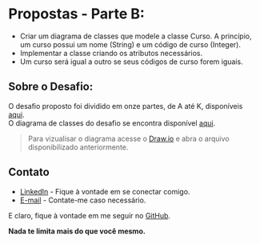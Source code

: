 # Propostas - Parte B:
- Criar um diagrama de classes que modele a classe Curso. A princípio, um curso possui um nome (String) e um código de curso (Integer).
- Implementar a classe criando os atributos necessários.
- Um curso será igual a outro se seus códigos de curso forem iguais.

## Sobre o Desafio:

O desafio proposto foi dividido em onze partes, de A até K, disponíveis [aqui][pdf_desafio].  
O diagrama de classes do desafio se encontra disponível [aqui][uml].
> Para vizualisar o diagrama acesse o [Draw.io][draw] e abra o arquivo disponibilizado anteriormente.

## Contato

* [LinkedIn][linkedin] - Fique à vontade em se conectar comigo.
* [E-mail][email] - Contate-me caso necessário.

E claro, fique à vontade em me seguir no [GitHub][github].

**Nada te limita mais do que você mesmo.**

   [pdf_desafio]: <https://drive.google.com/file/d/1HpIGLuNJ_rc3hc_GwDUfPz9G2MAuV4pb/preview>
   [linkedin]: <https://www.linkedin.com/in/vgbhieel/>
   [email]: <mailto:bielvitor2008@hotmail.com>
   [github]: <https://github.com/Vgbhieel>
   [uml]: <https://drive.google.com/file/d/1tivJAfzPWPtZ5Ns3maNMGrG-vIr_mSq5/view>
   [draw]: <https://app.diagrams.net/>
